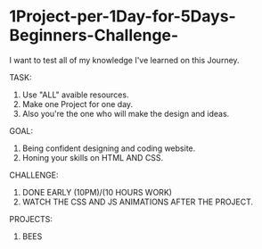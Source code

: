 # 1Project-per-1Day-for-5Days-Beginners-Challenge-
I want to test all of my knowledge I've learned on this Journey.

TASK:
1. Use "ALL" avaible resources.
2. Make one Project for one day.
3. Also you're the one who will make the design and ideas.

GOAL:
1. Being confident designing and coding website.
2. Honing your skills on HTML AND CSS.

CHALLENGE:
1. DONE EARLY (10PM)/(10 HOURS WORK)
2. WATCH THE CSS AND JS ANIMATIONS AFTER THE PROJECT.

PROJECTS:
1. BEES

